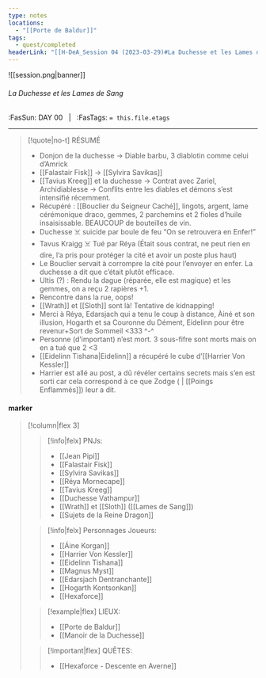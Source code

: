 ```yaml
---
type: notes
locations:
  - "[[Porte de Baldur]]"
tags:
  - quest/completed
headerLink: "[[H-DeA_Session 04 (2023-03-29)#La Duchesse et les Lames de Sang|D-DeA_04_La Duchesse et les Lames de Sang]]"
---
```


![[session.png|banner]]
###### La Duchesse et les Lames de Sang
<span class="sub2">:FasSun: DAY 00 &nbsp; | &nbsp; :FasTags: `= this.file.etags`</span>
___

> [!quote|no-t] RÉSUMÉ
>- Donjon de la duchesse -> Diable barbu, 3 diablotin comme celui d’Amrick
>- [[Falastair Fisk]] -> [[Sylvira Savikas]]
>- [[Tavius Kreeg]] et la duchesse -> Contrat avec Zariel, Archidiablesse -> Conflits entre les diables et démons s’est intensifié récemment. 
>- Récupéré : [[Bouclier du Seigneur Caché]], lingots, argent, lame cérémonique draco, gemmes, 2 parchemins et 2 fioles d’huile insaisissable. BEAUCOUP de bouteilles de vin.
>- Duchesse ☠️ suicide par boule de feu “On se retrouvera en Enfer!”
>- Tavus Kraigg ☠️ Tué par Réya (Était sous contrat, ne peut rien en dire, l’a pris pour protéger la cité et avoir un poste plus haut)
>- Le Bouclier servait à corrompre la cité pour l’envoyer en enfer. La duchesse a dit que c’était plutôt efficace.
>- Ultis (?) : Rendu la dague (réparée, elle est magique) et les gemmes, on a reçu 2 rapières +1. 
>- Rencontre dans la rue, oops!
>- [[Wrath]] et [[Sloth]] sont là! Tentative de kidnapping!
>- Merci à Réya, Edarsjach qui a tenu le coup à distance, Àiné et son illusion, Hogarth et sa Couronne du Dément, Eidelinn pour être revenur+Sort de Sommeil <333 ^-^
>- Personne (d’important) n’est mort. 3 sous-fifre sont morts mais on en a tué que 2 <3 
>- [[Eidelinn Tishana|Eidelinn]] a récupéré le cube d’[[Harrier Von Kessler]]
>- Harrier est allé au post, a dû révéler certains secrets mais s’en est sorti car cela correspond à ce que Zodge ( | [[Poings Enflammés]]) leur a dit. 


#### marker
> [!column|flex 3]
>> [!info|felx] PNJs:
>> - [[Jean Pipi]]
>> - [[Falastair Fisk]]
>> - [[Sylvira Savikas]]
>> - [[Réya Mornecape]]
>> - [[Tavius Kreeg]]
>> - [[Duchesse Vathampur]]
>> - [[Wrath]] et [[Sloth]] ([[Lames de Sang]])
>> - [[Sujets de la Reine Dragon]]
>
>> [!info|felx] Personnages Joueurs:
>> - [[Áine Korgan]]
>> - [[Harrier Von Kessler]]
>> - [[Eidelinn Tishana]]
>> - [[Magnus Myst]]
>> - [[Edarsjach Dentranchante]]
>> - [[Hogarth Kontsonkan]]
>> - [[Hexaforce]]
>
>> [!example|flex] LIEUX:
>> - [[Porte de Baldur]]
>> - [[Manoir de la Duchesse]]
>
>> [!important|flex] QUÊTES:
>> - [[Hexaforce - Descente en Averne]]
